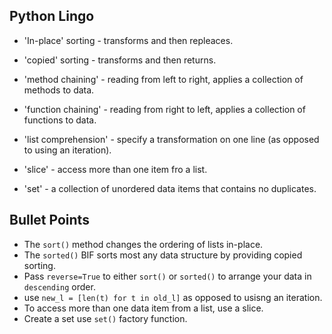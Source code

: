 ## Python Lingo
* 'In-place' sorting - transforms and then repleaces.
* 'copied' sorting - transforms and then returns.
* 'method chaining' - reading from left to right, applies a collection of methods to data.
* 'function chaining' - reading from right to left, applies a collection of functions to data.

* 'list comprehension' - specify a transformation on one line (as opposed to using an iteration).
* 'slice' - access more than one item fro a list.
* 'set' - a collection of unordered data items that contains no duplicates.

## Bullet Points
* The `sort()` method changes the ordering of lists in-place.
* The `sorted()` BIF sorts most any data structure by providing copied sorting.
* Pass `reverse=True` to either `sort()` or `sorted()` to arrange your data in `descending` order.
* use `new_l = [len(t) for t in old_l]` as opposed to usisng an iteration.
* To access more than one data item from a list, use a slice.
* Create a set use `set()` factory function.
